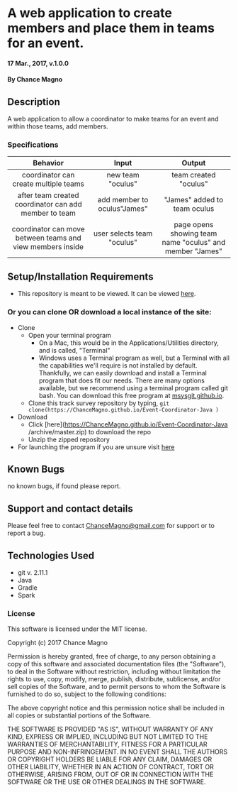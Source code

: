 # A web application to create members and place them in teams for an event.

#### 17 Mar., 2017, v.1.0.0

#### By Chance Magno

## Description

A web application to allow a coordinator to make teams for an event and within those teams, add members.

### Specifications

|Behavior|Input|Output|
|:---:|:---:|:---:|
|coordinator can create multiple teams|new team "oculus"|team created "oculus"|
|after team created coordinator can add member to team|add member to oculus"James"|"James" added to team oculus|
|coordinator can move between teams and view members inside|user selects team "oculus"|page opens showing team name "oculus" and member "James"|



## Setup/Installation Requirements

* This repository is meant to be viewed. It can be viewed [here](https://ChanceMagno.github.io/Event-Coordinator-Java
).

### Or you can clone OR download a local instance of the site:

* Clone
  * Open your terminal program
    * On a Mac, this would be in the Applications/Utilities directory, and is called, "Terminal"
    * Windows uses a Terminal program as well, but a Terminal with all the capabilities we'll require is not installed by default. Thankfully, we can easily download and install a Terminal program that does fit our needs.
There are many options available, but we recommend using a terminal program called git bash. You can download this free program at [msysgit.github.io](https://ChanceMagno.github.io/Event-Coordinator-Java
).
  * Clone this track survey repository by typing, `git clone(https://ChanceMagno.github.io/Event-Coordinator-Java
)`
* Download
  * Click [here](https://ChanceMagno.github.io/Event-Coordinator-Java
/archive/master.zip) to download the repo
  * Unzip the zipped repository
* For launching the program if you are unsure visit [here](https://www.learnhowtoprogram.com/java/java-applications-ff6bacd3-bc1c-4c32-87c5-cc963b704cc2/compiling-and-running-a-java-program)


## Known Bugs

no known bugs, if found please report.

## Support and contact details

Please feel free to contact ChanceMagno@gmail.com for support or to report a bug.

## Technologies Used

* git v. 2.11.1
* Java
* Gradle
* Spark 


### License

This software is licensed under the MIT license.

Copyright (c) 2017 Chance Magno

Permission is hereby granted, free of charge, to any person obtaining a copy
of this software and associated documentation files (the "Software"), to deal
in the Software without restriction, including without limitation the rights
to use, copy, modify, merge, publish, distribute, sublicense, and/or sell
copies of the Software, and to permit persons to whom the Software is
furnished to do so, subject to the following conditions:

The above copyright notice and this permission notice shall be included in all
copies or substantial portions of the Software.

THE SOFTWARE IS PROVIDED "AS IS", WITHOUT WARRANTY OF ANY KIND, EXPRESS OR
IMPLIED, INCLUDING BUT NOT LIMITED TO THE WARRANTIES OF MERCHANTABILITY,
FITNESS FOR A PARTICULAR PURPOSE AND NON-INFRINGEMENT. IN NO EVENT SHALL THE
AUTHORS OR COPYRIGHT HOLDERS BE LIABLE FOR ANY CLAIM, DAMAGES OR OTHER
LIABILITY, WHETHER IN AN ACTION OF CONTRACT, TORT OR OTHERWISE, ARISING FROM,
OUT OF OR IN CONNECTION WITH THE SOFTWARE OR THE USE OR OTHER DEALINGS IN THE
SOFTWARE.
